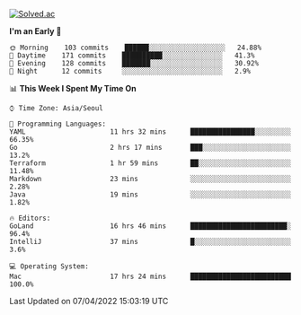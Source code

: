 [![Solved.ac](http://mazassumnida.wtf/api/v2/generate_badge?boj=kuckjwi)](https://solved.ac/kuckjwi)
<!--START_SECTION:waka-->
**I'm an Early 🐤** 

```text
🌞 Morning    103 commits    ██████░░░░░░░░░░░░░░░░░░░   24.88% 
🌆 Daytime    171 commits    ██████████░░░░░░░░░░░░░░░   41.3% 
🌃 Evening    128 commits    ███████░░░░░░░░░░░░░░░░░░   30.92% 
🌙 Night      12 commits     ░░░░░░░░░░░░░░░░░░░░░░░░░   2.9%

```


📊 **This Week I Spent My Time On** 

```text
⌚︎ Time Zone: Asia/Seoul

💬 Programming Languages: 
YAML                     11 hrs 32 mins      ████████████████░░░░░░░░░   66.35% 
Go                       2 hrs 17 mins       ███░░░░░░░░░░░░░░░░░░░░░░   13.2% 
Terraform                1 hr 59 mins        ██░░░░░░░░░░░░░░░░░░░░░░░   11.48% 
Markdown                 23 mins             ░░░░░░░░░░░░░░░░░░░░░░░░░   2.28% 
Java                     19 mins             ░░░░░░░░░░░░░░░░░░░░░░░░░   1.82%

🔥 Editors: 
GoLand                   16 hrs 46 mins      ████████████████████████░   96.4% 
IntelliJ                 37 mins             █░░░░░░░░░░░░░░░░░░░░░░░░   3.6%

💻 Operating System: 
Mac                      17 hrs 24 mins      █████████████████████████   100.0%

```


 Last Updated on 07/04/2022 15:03:19 UTC
<!--END_SECTION:waka-->
